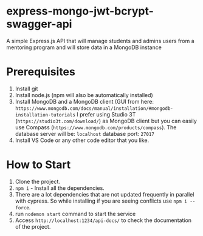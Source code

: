 # express-mongo-jwt-bcrypt-swagger-api
A simple Express.js API that will manage students and admins users from a mentoring program and will store data in a MongoDB instance

# Prerequisites
1. Install git
2. Install node.js (npm will also be automatically installed)
3. Install MongoDB and a MongoDB client (GUI from here:
  `https://www.mongodb.com/docs/manual/installation/#mongodb-installation-tutorials`
  I prefer using Studio 3T (`https://studio3t.com/download/`) as MongoDB client but you can easily use Compass (`https://www.mongodb.com/products/compass`).
  The database server will be: `localhost`
  database port: `27017`
4. Install VS Code or any other code editor that you like.

# How to Start
1. Clone the project.
2. `npm i` - Install all the dependencies.
3. There are a lot dependencies that are not updated frequently in parallel with cypress. So while installing if you are seeing conflicts use `npm i --force`.
4. run `nodemon start` command to start the service
5. Access `http://localhost:1234/api-docs/` to check the documentation of the project.
